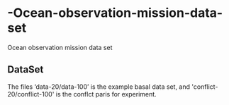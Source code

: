 # -Ocean-observation-mission-data-set
 Ocean observation mission data set
 
 ## DataSet
 
 The files ‘data-20/data-100’ is the example basal data set, and 'conflict-20/conflict-100' is the conflct paris for experiment.

